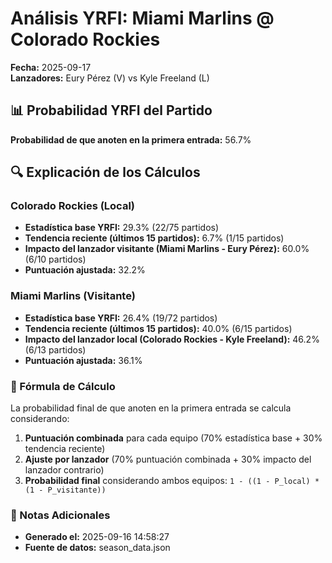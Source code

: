 # Análisis YRFI: Miami Marlins @ Colorado Rockies

**Fecha:** 2025-09-17  
**Lanzadores:** Eury Pérez (V) vs Kyle Freeland (L)

## 📊 Probabilidad YRFI del Partido

**Probabilidad de que anoten en la primera entrada:** 56.7%

## 🔍 Explicación de los Cálculos

### Colorado Rockies (Local)
- **Estadística base YRFI:** 29.3% (22/75 partidos)
- **Tendencia reciente (últimos 15 partidos):** 6.7% (1/15 partidos)
- **Impacto del lanzador visitante (Miami Marlins - Eury Pérez):** 60.0% (6/10 partidos)
- **Puntuación ajustada:** 32.2%

### Miami Marlins (Visitante)
- **Estadística base YRFI:** 26.4% (19/72 partidos)
- **Tendencia reciente (últimos 15 partidos):** 40.0% (6/15 partidos)
- **Impacto del lanzador local (Colorado Rockies - Kyle Freeland):** 46.2% (6/13 partidos)
- **Puntuación ajustada:** 36.1%

### 📝 Fórmula de Cálculo

La probabilidad final de que anoten en la primera entrada se calcula considerando:
1. **Puntuación combinada** para cada equipo (70% estadística base + 30% tendencia reciente)
2. **Ajuste por lanzador** (70% puntuación combinada + 30% impacto del lanzador contrario)
3. **Probabilidad final** considerando ambos equipos: `1 - ((1 - P_local) * (1 - P_visitante))`

### 📌 Notas Adicionales

- **Generado el:** 2025-09-16 14:58:27
- **Fuente de datos:** season_data.json

